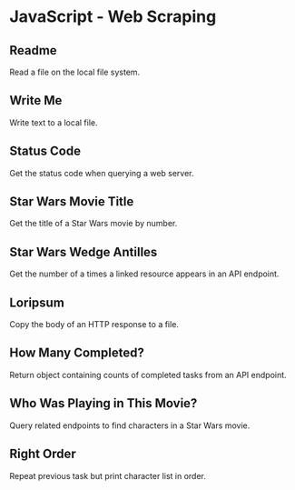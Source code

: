 # JavaScript - Web Scraping

## Readme
Read a file on the local file system.

## Write Me
Write text to a local file.

## Status Code
Get the status code when querying a web server.

## Star Wars Movie Title
Get the title of a Star Wars movie by number.

## Star Wars Wedge Antilles
Get the number of a times a linked resource appears in an API endpoint.

## Loripsum
Copy the body of an HTTP response to a file.

## How Many Completed?
Return object containing counts of completed tasks from an API endpoint.

## Who Was Playing in This Movie?
Query related endpoints to find characters in a Star Wars movie.

## Right Order
Repeat previous task but print character list in order.
